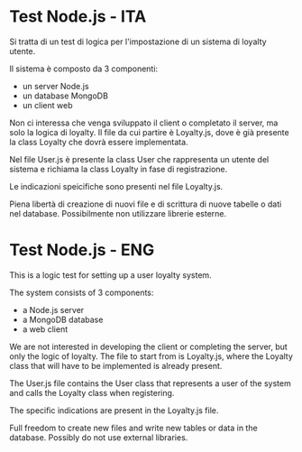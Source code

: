 # Test Node.js - ITA

Si tratta di un test di logica per l'impostazione di un sistema di loyalty utente.

Il sistema è composto da 3 componenti:

- un server Node.js
- un database MongoDB
- un client web

Non ci interessa che venga sviluppato il client o completato il server, ma solo la logica di loyalty.
Il file da cui partire è Loyalty.js, dove è già presente la class Loyalty che dovrà essere implementata.

Nel file User.js è presente la class User che rappresenta un utente del sistema e richiama la class Loyalty in fase di registrazione.

Le indicazioni speicifiche sono presenti nel file Loyalty.js.

Piena libertà di creazione di nuovi file e di scrittura di nuove tabelle o dati nel database.
Possibilmente non utilizzare librerie esterne.

# Test Node.js - ENG

This is a logic test for setting up a user loyalty system.

The system consists of 3 components:

- a Node.js server
- a MongoDB database
- a web client

We are not interested in developing the client or completing the server, but only the logic of loyalty.
The file to start from is Loyalty.js, where the Loyalty class that will have to be implemented is already present.

The User.js file contains the User class that represents a user of the system and calls the Loyalty class when registering.

The specific indications are present in the Loyalty.js file.

Full freedom to create new files and write new tables or data in the database.
Possibly do not use external libraries.
